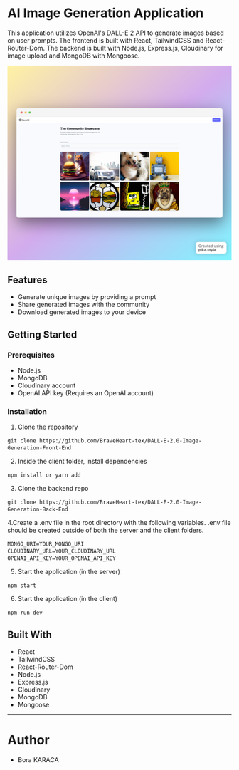 # AI Image Generation Application

This application utilizes OpenAI's DALL-E 2 API to generate images based on user prompts. The frontend is built with React, TailwindCSS and React-Router-Dom. The backend is built with Node.js, Express.js, Cloudinary for image upload and MongoDB with Mongoose.

![Application live demo](./example.png)

## Features

- Generate unique images by providing a prompt
- Share generated images with the community
- Download generated images to your device

## Getting Started

### Prerequisites

- Node.js
- MongoDB
- Cloudinary account
- OpenAI API key (Requires an OpenAI account)

### Installation

1. Clone the repository

```
git clone https://github.com/BraveHeart-tex/DALL-E-2.0-Image-Generation-Front-End
```

2. Inside the client folder, install dependencies

```
npm install or yarn add
```

3. Clone the backend repo

```
git clone https://github.com/BraveHeart-tex/DALL-E-2.0-Image-Generation-Back-End
```


4.Create a .env file in the root directory with the following variables. .env file should be created outside of both the server and the client folders.

```
MONGO_URI=YOUR_MONGO_URI
CLOUDINARY_URL=YOUR_CLOUDINARY_URL
OPENAI_API_KEY=YOUR_OPENAI_API_KEY
```

5. Start the application (in the server)

```
npm start
```

6. Start the application (in the client)

```
npm run dev
```

## Built With

- React
- TailwindCSS
- React-Router-Dom
- Node.js
- Express.js
- Cloudinary
- MongoDB
- Mongoose
<hr>

# Author

- Bora KARACA
